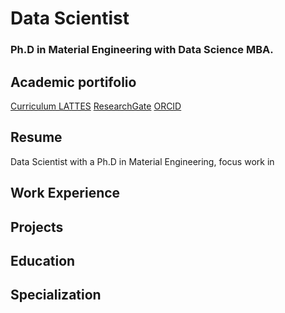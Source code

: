 # Data Scientist
### Ph.D in Material Engineering with Data Science MBA.

## Academic portifolio
[Curriculum LATTES](http://lattes.cnpq.br/8707600051041438![image](https://github.com/MarceloMdeO/Marcelo_Portifolio/assets/78031489/304ce6f2-76fc-4433-a1e8-7845f7c0d546))
[ResearchGate](https://www.researchgate.net/profile/Marcelo-Oliveira-19![image](https://github.com/MarceloMdeO/Marcelo_Portifolio/assets/78031489/6dd2e7cc-0b9d-407b-a9b5-1019056ab334)
)
[ORCID](https://orcid.org/0000-0002-2918-1170![image](https://github.com/MarceloMdeO/Marcelo_Portifolio/assets/78031489/b5d9e4b5-d536-473e-9d3b-040cb9a203ff)
)

## Resume
Data Scientist with a Ph.D in Material Engineering, focus work in 

## Work Experience

## Projects

## Education

## Specialization
